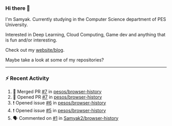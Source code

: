 ### Hi there 👋

I'm Samyak. Currently studying in the Computer Science department of PES University.

Interested in Deep Learning, Cloud Computing, Game dev and anything that is fun and/or interesting.

Check out my [website/blog](https://samyak2.github.io/).

Maybe take a look at some of my repositories?

---

### :zap: Recent Activity

<!--START_SECTION:activity-->
1. 🎉 Merged PR [#7](https://github.com//pesos/browser-history/pull/7) in [pesos/browser-history](https://github.com//pesos/browser-history)
2. 💪 Opened PR [#7](https://github.com//pesos/browser-history/pull/7) in [pesos/browser-history](https://github.com//pesos/browser-history)
3. ❗️ Opened issue [#6](https://github.com//pesos/browser-history/issues/6) in [pesos/browser-history](https://github.com//pesos/browser-history)
4. ❗️ Opened issue [#5](https://github.com//pesos/browser-history/issues/5) in [pesos/browser-history](https://github.com//pesos/browser-history)
5. 🗣 Commented on [#1](https://github.com//Samyak2/browser-history/issues/1) in [Samyak2/browser-history](https://github.com//Samyak2/browser-history)
<!--END_SECTION:activity-->
